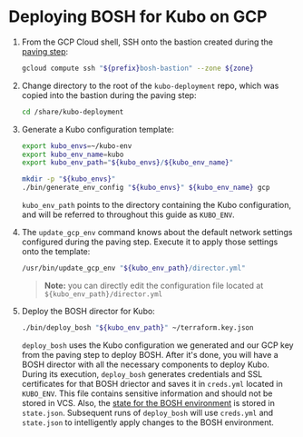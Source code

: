 # Deploying BOSH for Kubo on GCP

1. From the GCP Cloud shell, SSH onto the bastion created during the [paving step](paving.md):

    ```bash
    gcloud compute ssh "${prefix}bosh-bastion" --zone ${zone}
    ```
    
1. Change directory to the root of the `kubo-deployment` repo, which was copied into the bastion during the paving step:

    ```bash
    cd /share/kubo-deployment
    ```
    
1. Generate a Kubo configuration template:

    ```bash
    export kubo_envs=~/kubo-env
    export kubo_env_name=kubo
    export kubo_env_path="${kubo_envs}/${kubo_env_name}"

    mkdir -p "${kubo_envs}"
    ./bin/generate_env_config "${kubo_envs}" ${kubo_env_name} gcp
    ```

    `kubo_env_path` points to the directory containing the Kubo configuration, and will be referred to throughout this guide as `KUBO_ENV`.

1. The `update_gcp_env` command knows about the default network settings configured during the paving step. Execute it to apply those settings onto the template:

    ```bash
    /usr/bin/update_gcp_env "${kubo_env_path}/director.yml"
    ```

    > **Note:** you can directly edit the configuration file located at `${kubo_env_path}/director.yml`

1. Deploy the BOSH director for Kubo:
    
    ```bash
    ./bin/deploy_bosh "${kubo_env_path}" ~/terraform.key.json
    ```

    `deploy_bosh` uses the Kubo configuration we generated and our GCP key from the paving step to deploy BOSH. After it's done, you will have a BOSH director with all the necessary components to deploy Kubo. During its execution, `deploy_bosh` generates credentials and SSL certificates for that BOSH driector and saves it in `creds.yml` located in `KUBO_ENV`. This file contains sensitive information and should not be stored in VCS. Also, the [state for the BOSH environment](https://bosh.io/docs/cli-envs.html#deployment-state) is stored in `state.json`. Subsequent runs of `deploy_bosh` will use `creds.yml` and `state.json` to intelligently apply changes to the BOSH environment.
